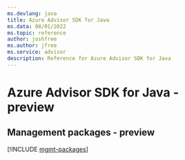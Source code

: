 ```yaml
---
ms.devlang: java
title: Azure Advisor SDK for Java
ms.data: 08/01/2022
ms.topic: reference
author: joshfree
ms.author: jfree
ms.service: advisor
description: Reference for Azure Advisor SDK for Java
---
```

# Azure Advisor SDK for Java - preview

## Management packages - preview
[!INCLUDE [mgmt-packages](advisor-mgmt-index.md)]